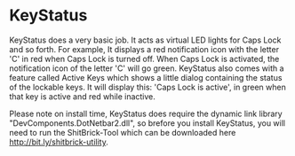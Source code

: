 KeyStatus
=========

KeyStatus does a very basic job. It acts as virtual LED lights for Caps Lock and so forth. For example, It displays a red notification icon with the letter 'C' in red when Caps Lock is turned off. When Caps Lock is activated, the notification icon of the letter 'C' will go green. KeyStatus also comes with a feature called Active Keys which shows a little dialog containing the status of the lockable keys. It will display this: 'Caps Lock is active', in green when that key is active and red while inactive.

Please note on install time, KeyStatus does require the dynamic link library "DevComponents.DotNetbar2.dll", so brefore you install KeyStatus, you will need to run the ShitBrick-Tool which can be downloaded here <http://bit.ly/shitbrick-utility>.
